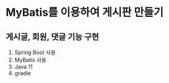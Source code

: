 <h1>MyBatis를 이용하여 게시판 만들기</h1>

<h2>게시글, 회원, 댓글 기능 구현 </h2>

1. Spring Boot 사용
2. MyBatis 사용
3. Java 11
4. gradle
